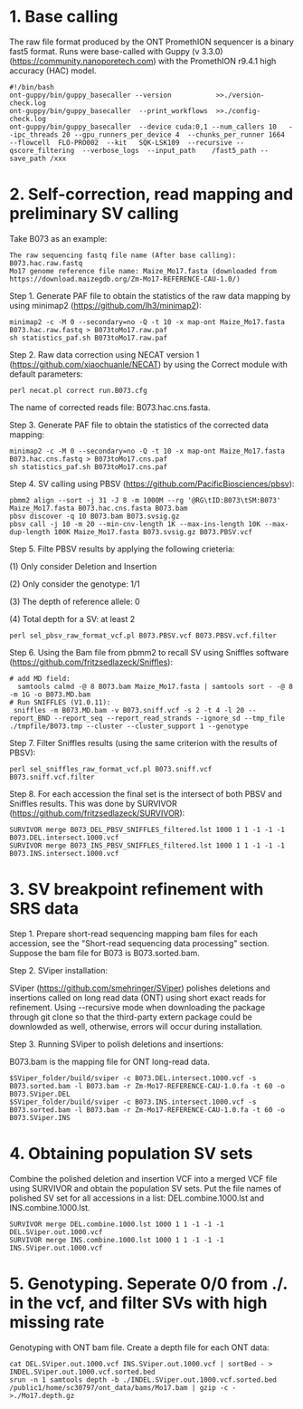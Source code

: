 ﻿# 1. Base calling

The raw file format produced by the ONT PromethION sequencer is a binary fast5 format. Runs were base-called with Guppy (v 3.3.0) (https://community.nanoporetech.com) with the PromethION r9.4.1 high accuracy (HAC) model.
```
#!/bin/bash
ont-guppy/bin/guppy_basecaller --version           >>./version-check.log
ont-guppy/bin/guppy_basecaller  --print_workflows  >>./config-check.log
ont-guppy/bin/guppy_basecaller	--device cuda:0,1 --num_callers 10   --ipc_threads 20 --gpu_runners_per_device 4  --chunks_per_runner 1664	--flowcell	FLO-PRO002	--kit	SQK-LSK109	--recursive	--qscore_filtering	--verbose_logs	--input_path	/fast5_path	--save_path	/xxx
```
# 2. Self-correction, read mapping and preliminary SV calling

Take B073 as an example: 
```
The raw sequencing fastq file name (After base calling): B073.hac.raw.fastq
Mo17 genome reference file name: Maize_Mo17.fasta (downloaded from https://download.maizegdb.org/Zm-Mo17-REFERENCE-CAU-1.0/)
```
Step 1. Generate PAF file to obtain the statistics of the raw data mapping by using minimap2 (https://github.com/lh3/minimap2):
```
minimap2 -c -M 0 --secondary=no -Q -t 10 -x map-ont Maize_Mo17.fasta B073.hac.raw.fastq > B073toMo17.raw.paf
sh statistics_paf.sh B073toMo17.raw.paf
```
Step 2. Raw data correction using NECAT version 1 (https://github.com/xiaochuanle/NECAT) by using the Correct module with default parameters:
```  
perl necat.pl correct run.B073.cfg
```
The name of corrected reads file: B073.hac.cns.fasta.

Step 3. Generate PAF file to obtain the statistics of the corrected data mapping: 
```
minimap2 -c -M 0 --secondary=no -Q -t 10 -x map-ont Maize_Mo17.fasta B073.hac.cns.fastq > B073toMo17.cns.paf
sh statistics_paf.sh B073toMo17.cns.paf
```
Step 4. SV calling using PBSV (https://github.com/PacificBiosciences/pbsv):
```
pbmm2 align --sort -j 31 -J 8 -m 1000M --rg '@RG\tID:B073\tSM:B073' Maize_Mo17.fasta B073.hac.cns.fasta B073.bam
pbsv discover -q 10 B073.bam B073.svsig.gz
pbsv call -j 10 -m 20 --min-cnv-length 1K --max-ins-length 10K --max-dup-length 100K Maize_Mo17.fasta B073.svsig.gz B073.PBSV.vcf
```
Step 5. Filte PBSV results by applying the following crieteria:

(1) Only consider Deletion and Insertion 

(2) Only consider the genotype: 1/1

(3) The depth of reference allele: 0 

(4) Total depth for a SV: at least 2
```
perl sel_pbsv_raw_format_vcf.pl B073.PBSV.vcf B073.PBSV.vcf.filter
```
Step 6. Using the Bam file from pbmm2 to recall SV using Sniffles software (https://github.com/fritzsedlazeck/Sniffles): 
```
# add MD field: 
  samtools calmd -@ 8 B073.bam Maize_Mo17.fasta | samtools sort - -@ 8 -m 1G -o B073.MD.bam
# Run SNIFFLES (V1.0.11): 
 sniffles -m B073.MD.bam -v B073.sniff.vcf -s 2 -t 4 -l 20 --report_BND --report_seq --report_read_strands --ignore_sd --tmp_file ./tmpfile/B073.tmp --cluster --cluster_support 1 --genotype
```
Step 7. Filter Sniffles results (using the same criterion with the results of PBSV):
```
perl sel_sniffles_raw_format_vcf.pl B073.sniff.vcf B073.sniff.vcf.filter
```

Step 8. For each accession the final set is the intersect of both PBSV and Sniffles results. This was done by SURVIVOR (https://github.com/fritzsedlazeck/SURVIVOR): 
```
SURVIVOR merge B073_DEL_PBSV_SNIFFLES_filtered.lst 1000 1 1 -1 -1 -1 B073.DEL.intersect.1000.vcf
SURVIVOR merge B073_INS_PBSV_SNIFFLES_filtered.lst 1000 1 1 -1 -1 -1 B073.INS.intersect.1000.vcf
```

# 3. SV breakpoint refinement with SRS data

Step 1. Prepare short-read sequencing mapping bam files for each accession, see the "Short-read sequencing data processing" section. Suppose the bam file for B073 is B073.sorted.bam.

Step 2. SViper installation:

SViper (https://github.com/smehringer/SViper) polishes deletions and insertions called on long read data (ONT) using short exact reads for refinement. Using --recursive mode when downloading the package through git clone so that the third-party extern package could be downlowded as well, otherwise, errors will occur during installation.
  
Step 3. Running SViper to polish deletions and insertions:

B073.bam is the mapping file for ONT long-read data. 

```
$SViper_folder/build/sviper -c B073.DEL.intersect.1000.vcf -s B073.sorted.bam -l B073.bam -r Zm-Mo17-REFERENCE-CAU-1.0.fa -t 60 -o B073.SViper.DEL
$SViper_folder/build/sviper -c B073.INS.intersect.1000.vcf -s B073.sorted.bam -l B073.bam -r Zm-Mo17-REFERENCE-CAU-1.0.fa -t 60 -o B073.SViper.INS
```
     
# 4. Obtaining population SV sets

Combine the polished deletion and insertion VCF into a merged VCF file using SURVIVOR and obtain the population SV sets. Put the file names of polished SV set for all accessions in a list: DEL.combine.1000.lst and INS.combine.1000.lst. 

```
SURVIVOR merge DEL.combine.1000.lst 1000 1 1 -1 -1 -1 DEL.SViper.out.1000.vcf
SURVIVOR merge INS.combine.1000.lst 1000 1 1 -1 -1 -1 INS.SViper.out.1000.vcf
```

# 5. Genotyping. Seperate 0/0 from ./. in the vcf, and filter SVs with high missing rate


Genotyping with ONT bam file. Create a depth file for each ONT data: 

```
cat DEL.SViper.out.1000.vcf INS.SViper.out.1000.vcf | sortBed - > INDEL.SViper.out.1000.vcf.sorted.bed
srun -n 1 samtools depth -b ./INDEL.SViper.out.1000.vcf.sorted.bed /public1/home/sc30797/ont_data/bams/Mo17.bam | gzip -c - >./Mo17.depth.gz
```






